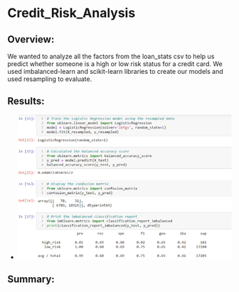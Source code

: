 # Credit_Risk_Analysis
## Overview:
We wanted to analyze all the factors from the loan_stats csv to help us predict whether someone is a high or low risk status for a credit card. We used imbalanced-learn and scikit-learn libraries to create our models and used resampling to evaluate.

## Results:
* ![alt text](https://github.com/amarks5/Credit_Risk_Analysis/blob/main/images/naive.PNG)
## Summary:
